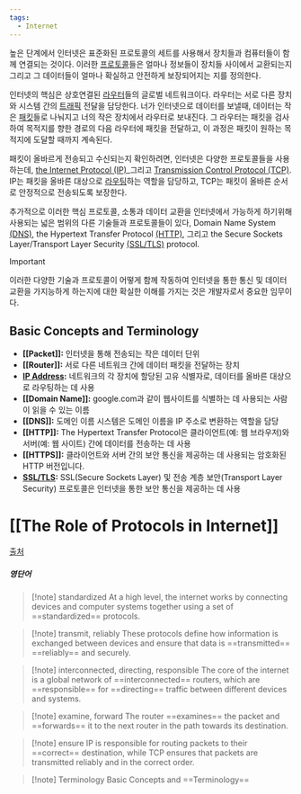 ```yaml
---
tags:
  - Internet
---
```


높은 단계에서 인터넷은 표준화된 프로토콜의 세트를 사용해서 장치들과 컴퓨터들이 함께 연결되는 것이다. 이러한 [프로토콜](Protocol.md)들은 얼마나 정보들이 장치들 사이에서 교환되는지 그리고 그 데이터들이 얼마나 확실하고 안전하게 보장되어지는 지를 정의한다.

인터넷의 핵심은 상호연결된 [라우터](Router.md)들의 글로벌 네트워크이다. 라우터는 서로 다른 장치와 시스템 간의 [트래픽](Traffic) 전달을 담당한다. 너가 인터넷으로 데이터를 보낼때, 데이터는 작은 [패킷](Packet.md)들로 나눠지고 너의 작은 장치에서 라우터로 보내진다. 그 라우터는 패킷을 검사하여 목적지를 향한 경로의 다음 라우터에 패킷을 전달하고, 이 과정은 패킷이 원하는 목적지에 도달할 때까지 계속된다.

패킷이 올바르게 전송되고 수신되는지 확인하려면, 인터넷은 다양한 프로토콜들을 사용하는데, [the Internet Protocol (IP)](IP.md)_그리고 [Transmission Control Protocol (TCP)](TCP). IP는 패킷을 올바른 대상으로 [라우팅](Routing)하는 역할을 담당하고, TCP는 패킷이 올바른 순서로 안정적으로 전송되도록 보장한다.

추가적으로 이러한 핵심 프로토콜, 소통과 데이터 교환을 인터넷에서 가능하게 하기위해 사용되는 넓은 범위의 다른 기술들과 프로토콜들이 있다, Domain Name System [(DNS)](DNS.md), the Hypertext Transfer Protocol [(HTTP)](HTTP.md), 그리고 the Secure Sockets Layer/Transport Layer Security [(SSL/TLS)](SSL,TLS.md) protocol. 

>[!important] 
>이러한 다양한 기술과 프로토콜이 어떻게 함께 작동하여 인터넷을 통한 통신 및 데이터 교환을 가지능하게 하는지에 대한 확실한 이해를 가지는 것은 개발자로서 중요한 임무이다.

## Basic Concepts and Terminology

- **[[Packet]]:** 인터넷을 통해 전송되는 작은 데이터 단위
- **[[Router]]:** 서로 다른 네트워크 간에 데이터 패킷을 전달하는 장치
- **[IP Address](IP):** 네트워크의 각 장치에 할당된 고유 식별자로, 데이터를 올바른 대상으로 라우팅하는 데 사용
- **[[Domain Name]]:** google.com과 같이 웹사이트를 식별하는 데 사용되는 사람이 읽을 수 있는 이름
- **[[DNS]]:** 도메인 이름 시스템은 도메인 이름을 IP 주소로 변환하는 역할을 담당
- **[[HTTP]]:** The Hypertext Transfer Protocol은 클라이언트(예: 웹 브라우저)와 서버(예: 웹 사이트) 간에 데이터를 전송하는 데 사용
- **[[HTTPS]]:** 클라이언트와 서버 간의 보안 통신을 제공하는 데 사용되는 암호화된 HTTP 버전입니다.
- **[SSL/TLS](SSL,TLS.md):** SSL(Secure Sockets Layer) 및 전송 계층 보안(Transport Layer Security) 프로토콜은 인터넷을 통한 보안 통신을 제공하는 데 사용

# [[The Role of Protocols in Internet]]
[출처](https://cs.fyi/guide/how-does-internet-work)
##### 영단어
>[!note] standardized
>At a high level, the internet works by connecting devices and computer systems together using a set of ==standardized== protocols.

>[!note] transmit, reliably
>These protocols define how information is exchanged between devices and ensure that data is ==transmitted== ==reliably== and securely.

>[!note] interconnected, directing, responsible
The core of the internet is a global network of ==interconnected== routers, which are ==responsible== for ==directing== traffic between different devices and systems.

>[!note] examine, forward
>The router ==examines== the packet and ==forwards== it to the next router in the path towards its destination.

>[!note] ensure
>IP is responsible for routing packets to their ==correct== destination, while TCP ensures that packets are transmitted reliably and in the correct order.

>[!note] Terminology
>Basic Concepts and ==Terminology==